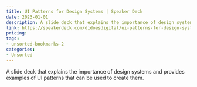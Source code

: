 ```yaml
---
title: UI Patterns for Design Systems | Speaker Deck
date: 2023-01-01
description: A slide deck that explains the importance of design systems and provides examples of UI patterns that can be used to create them.
link: https://speakerdeck.com/didoesdigital/ui-patterns-for-design-systems
pricing: 
tags: 
- unsorted-bookmarks-2 
categories: 
- Unsorted 
---
```


A slide deck that explains the importance of design systems and provides examples of UI patterns that can be used to create them.